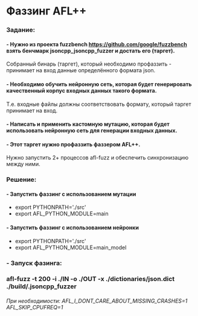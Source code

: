 # Фаззинг AFL++

### Задание:
#### - Нужно из проекта fuzzbench https://github.com/google/fuzzbench взять бенчмарк jsoncpp_jsoncpp_fuzzer и достать его (таргет). 
Собранный бинарь (таргет), который необходимо профаззить - принимает на вход данные определённого формата json.

#### - Необходимо обучить нейронную сеть, которая будет генерировать качественный корпус входных данных такого формата.
Т.е. входные файлы должны соответствовать формату, который таргет принимает на вход.

#### - Написать и применить кастомную мутацию, которая будет использовать нейронную сеть для генерации входных данных.
#### - Этот таргет нужно профаззить фаззером AFL++.
Нужно запустить 2+ процессов afl-fuzz и обеспечить синхронизацию между ними.

### Решение: 

#### - Запустить фаззинг с использованием мутации
* export PYTHONPATH='./src'
* export AFL_PYTHON_MODULE=main


#### - Запустить фаззинг с использованием нейронки

* export PYTHONPATH='./src'
* export AFL_PYTHON_MODULE=main_model

### - Запуск фазинга:
### afl-fuzz -t 200 -i ./IN -o ./OUT -x ./dictionaries/json.dict ./build/.jsoncpp_fuzzer

###### При необходимости:  AFL_I_DONT_CARE_ABOUT_MISSING_CRASHES=1 AFL_SKIP_CPUFREQ=1